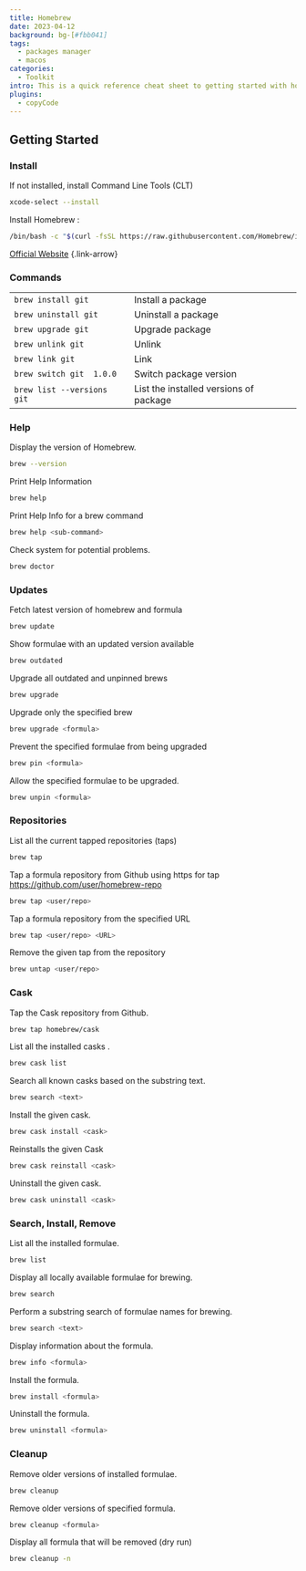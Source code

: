 ```yaml
---
title: Homebrew
date: 2023-04-12
background: bg-[#fbb041]
tags:
  - packages manager
  - macos
categories:
  - Toolkit
intro: This is a quick reference cheat sheet to getting started with homebrew.
plugins:
  - copyCode
---
```


## Getting Started

### Install

If not installed, install Command Line Tools (CLT)

```bash
xcode-select --install
```

Install Homebrew :

```bash {.wrap}
/bin/bash -c "$(curl -fsSL https://raw.githubusercontent.com/Homebrew/install/HEAD/install.sh)"
```

[Official Website](https://brew.sh/) {.link-arrow}

### Commands

|                            |                                        |
| -------------------------- | -------------------------------------- |
| `brew install git`         | Install a package                      |
| `brew uninstall git`       | Uninstall a package                    |
| `brew upgrade git`         | Upgrade package                        |
| `brew unlink git`          | Unlink                                 |
| `brew link git`            | Link                                   |
| `brew switch git  1.0.0`   | Switch package version                 |
| `brew list --versions git` | List the installed versions of package |

### Help

Display the version of Homebrew.

```bash
brew --version
```

Print Help Information

```bash
brew help
```

Print Help Info for a brew command

```bash
brew help <sub-command>
```

Check system for potential problems.

```bash
brew doctor
```

### Updates

Fetch latest version of homebrew and formula

```bash
brew update
```

Show formulae with an updated version available

```bash
brew outdated
```

Upgrade all outdated and unpinned brews

```bash
brew upgrade
```

Upgrade only the specified brew

```bash
brew upgrade <formula>
```

Prevent the specified formulae from being upgraded

```bash
brew pin <formula>
```

Allow the specified formulae to be upgraded.

```bash
brew unpin <formula>
```

### Repositories

List all the current tapped repositories (taps)

```bash
brew tap
```

Tap a formula repository from Github using https for tap https://github.com/user/homebrew-repo

```bash
brew tap <user/repo>
```

Tap a formula repository from the specified URL

```bash
brew tap <user/repo> <URL>
```

Remove the given tap from the repository

```bash
brew untap <user/repo>
```

### Cask

Tap the Cask repository from Github.

```bash
brew tap homebrew/cask
```

List all the installed casks .

```bash
brew cask list
```

Search all known casks based on the substring text.

```bash
brew search <text>
```

Install the given cask.

```bash
brew cask install <cask>
```

Reinstalls the given Cask

```bash
brew cask reinstall <cask>
```

Uninstall the given cask.

```bash
brew cask uninstall <cask>
```

### Search, Install, Remove

List all the installed formulae.

```bash
brew list
```

Display all locally available formulae for brewing.

```bash
brew search
```

Perform a substring search of formulae names for brewing.

```bash
brew search <text>
```

Display information about the formula.

```bash
brew info <formula>
```

Install the formula.

```bash
brew install <formula>
```

Uninstall the formula.

```bash
brew uninstall <formula>
```

### Cleanup

Remove older versions of installed formulae.

```bash
brew cleanup
```

Remove older versions of specified formula.

```bash
brew cleanup <formula>
```

Display all formula that will be removed (dry run)

```bash
brew cleanup -n
```
